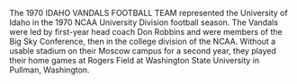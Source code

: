 The 1970 IDAHO VANDALS FOOTBALL TEAM represented the University of Idaho in the 1970 NCAA University Division football season. The Vandals were led by first-year head coach Don Robbins and were members of the Big Sky Conference, then in the college division of the NCAA. Without a usable stadium on their Moscow campus for a second year, they played their home games at Rogers Field at Washington State University in Pullman, Washington.

